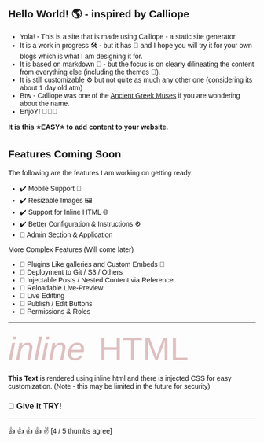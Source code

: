 ## Hello World! 🌎 - inspired by Calliope

- Yola! - This is a site that is made using Calliope - a static site generator.
- It is a work in progress 🛠️ - but it has 💖 and I hope you will try it for your own blogs which is what I am designing it for.
- It is based on markdown :pencil: - but the focus is on clearly dilineating the content from everything else (including the themes 🦸).
- It is still customizable ⚙️ but not quite as much any other one (considering its about 1 day old atm)
- Btw - Calliope was one of the [Ancient Greek Muses](https://en.wikipedia.org/wiki/Calliope) if you are wondering about the name.
- EnjoY! 🌵🌵🌵

**It is this :star:EASY:star: to add content to your website.**

## Features Coming Soon

The following are the features I am working on getting ready:

- ✔️ Mobile Support 📱
- ✔️ Resizable Images 🖼️
- ✔️ Support for Inline HTML 🌐
- ✔️ Better Configuration & Instructions :gear:
- :construction: Admin Section & Application

More Complex Features (Will come later)

- :construction: Plugins Like galleries and Custom Embeds 🔌
- :construction: Deployment to Git / S3 / Others
- :construction: Injectable Posts / Nested Content via Reference
- :construction: Reloadable Live-Preview
- :construction: Live Editting
- :construction: Publish / Edit Buttons
- :construction: Permissions & Roles

<hr/>
    
<link
  href="https://fonts.googleapis.com/css?family=Rock+Salt"
  rel="stylesheet"
  type="text/css"
/>

<link
  href="https://fonts.googleapis.com/css?family=Caveat"
  rel="stylesheet"
  type="text/css"
/>
    
<style>
        body{
        font-family: "Caveat", sans-serif;

        }
        .conflict {
        font-family: "Rock Salt", sans-serif;
        font-style: italic;
        white-space: nowrap;
        }

      .glitch {
        color: #dfbfbf;
        position: relative;
        font-size: 7vw;
        animation: glitch 5s 5s infinite;
      }

      .glitch::before
     {
        content: attr(data-text);
        position: absolute;
        left: -2px;
        text-shadow: -5px 0 magenta;
        /* background: black; */
        overflow: hidden;
        top: 0;
        animation: noise-1 3s linear infinite alternate-reverse,
          glitch 5s 5.05s infinite;
      }

      .glitch::after
      {
        content: attr(data-text);
        position: absolute;
        left: 2px;
        text-shadow: -5px 0 lightgreen;
        /* background: black; */
        overflow: hidden;
        top: 0;
        animation: noise-2 3s linear infinite alternate-reverse,
          glitch 5s 5s infinite;
      }

      @keyframes glitch {
        1% {
          transform: rotateX(10deg) skewX(90deg);
        }
        2% {
          transform: rotateX(0deg) skewX(0deg);
        }
      }
      @keyframes noise-1 {
        3.3333333333% {
          clip-path: inset(17px 0 48px 0);
        }
        6.6666666667% {
          clip-path: inset(15px 0 8px 0);
        }
        10% {
          clip-path: inset(69px 0 7px 0);
        }
        13.3333333333% {
          clip-path: inset(93px 0 7px 0);
        }
        16.6666666667% {
          clip-path: inset(6px 0 22px 0);
        }
        20% {
          clip-path: inset(71px 0 18px 0);
        }
        23.3333333333% {
          clip-path: inset(9px 0 26px 0);
        }
        26.6666666667% {
          clip-path: inset(83px 0 9px 0);
        }
        30% {
          clip-path: inset(99px 0 1px 0);
        }
        33.3333333333% {
          clip-path: inset(16px 0 71px 0);
        }
        36.6666666667% {
          clip-path: inset(80px 0 4px 0);
        }
        40% {
          clip-path: inset(25px 0 3px 0);
        }
        43.3333333333% {
          clip-path: inset(94px 0 7px 0);
        }
        46.6666666667% {
          clip-path: inset(6px 0 73px 0);
        }
        50% {
          clip-path: inset(71px 0 16px 0);
        }
        53.3333333333% {
          clip-path: inset(38px 0 61px 0);
        }
        56.6666666667% {
          clip-path: inset(85px 0 8px 0);
        }
        60% {
          clip-path: inset(13px 0 20px 0);
        }
        63.3333333333% {
          clip-path: inset(39px 0 53px 0);
        }
        66.6666666667% {
          clip-path: inset(14px 0 37px 0);
        }
        70% {
          clip-path: inset(59px 0 9px 0);
        }
        73.3333333333% {
          clip-path: inset(86px 0 5px 0);
        }
        76.6666666667% {
          clip-path: inset(97px 0 3px 0);
        }
        80% {
          clip-path: inset(57px 0 28px 0);
        }
        83.3333333333% {
          clip-path: inset(49px 0 24px 0);
        }
        86.6666666667% {
          clip-path: inset(45px 0 18px 0);
        }
        90% {
          clip-path: inset(87px 0 13px 0);
        }
        93.3333333333% {
          clip-path: inset(10px 0 31px 0);
        }
        96.6666666667% {
          clip-path: inset(7px 0 25px 0);
        }
        100% {
          clip-path: inset(31px 0 63px 0);
        }
      }
      @keyframes noise-2 {
        0% {
          clip-path: inset(34px 0 18px 0);
        }
        3.3333333333% {
          clip-path: inset(76px 0 20px 0);
        }
        6.6666666667% {
          clip-path: inset(70px 0 22px 0);
        }
        10% {
          clip-path: inset(94px 0 1px 0);
        }
        13.3333333333% {
          clip-path: inset(18px 0 72px 0);
        }
        16.6666666667% {
          clip-path: inset(28px 0 59px 0);
        }
        20% {
          clip-path: inset(59px 0 33px 0);
        }
        23.3333333333% {
          clip-path: inset(13px 0 47px 0);
        }
        26.6666666667% {
          clip-path: inset(41px 0 25px 0);
        }
        30% {
          clip-path: inset(22px 0 12px 0);
        }
        33.3333333333% {
          clip-path: inset(15px 0 61px 0);
        }
        36.6666666667% {
          clip-path: inset(39px 0 4px 0);
        }
        40% {
          clip-path: inset(88px 0 8px 0);
        }
        43.3333333333% {
          clip-path: inset(6px 0 76px 0);
        }
        46.6666666667% {
          clip-path: inset(23px 0 50px 0);
        }
        50% {
          clip-path: inset(92px 0 2px 0);
        }
        53.3333333333% {
          clip-path: inset(24px 0 22px 0);
        }
        56.6666666667% {
          clip-path: inset(98px 0 2px 0);
        }
        60% {
          clip-path: inset(12px 0 63px 0);
        }
        63.3333333333% {
          clip-path: inset(70px 0 10px 0);
        }
        66.6666666667% {
          clip-path: inset(100px 0 1px 0);
        }
        70% {
          clip-path: inset(22px 0 70px 0);
        }
        73.3333333333% {
          clip-path: inset(70px 0 24px 0);
        }
        76.6666666667% {
          clip-path: inset(71px 0 9px 0);
        }
        80% {
          clip-path: inset(2px 0 76px 0);
        }
        83.3333333333% {
          clip-path: inset(23px 0 33px 0);
        }
        86.6666666667% {
          clip-path: inset(59px 0 4px 0);
        }
        90% {
          clip-path: inset(42px 0 22px 0);
        }
        93.3333333333% {
          clip-path: inset(49px 0 46px 0);
        }
        96.6666666667% {
          clip-path: inset(42px 0 29px 0);
        }
        100% {
          clip-path: inset(77px 0 18px 0);
        }
      }
      @keyframes fudge {
        from {
          transform: translate(0px, 0px);
        }
        to {
          transform: translate(0px, 2%);
        }
      }
      @keyframes glitch-2 {
        1% {
          transform: rotateX(10deg) skewX(70deg);
        }
        2% {
          transform: rotateX(0deg) skewX(0deg);
        }
      }
    </style>

<div>
    <span class="glitch conflict">inline</span>&nbsp; &nbsp; &nbsp; &nbsp;<span class="glitch" data-text="HTML"  >HTML</span>
    <p><strong>This Text</strong> is rendered using inline html and there is injected CSS for easy customization. (Note - this may be limited in the future for security)</p>
    <h3>💪 Give it TRY!  </h3>
</div>

<hr/>

:+1: :+1: :+1: :+1: :v: [4 / 5 thumbs agree]
